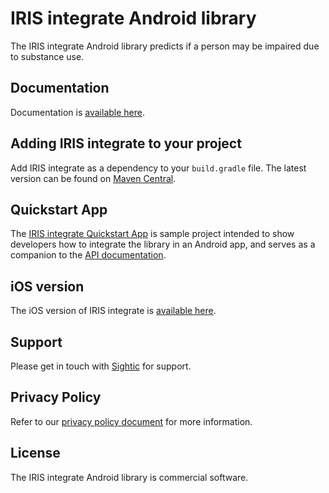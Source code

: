 # IRIS integrate Android library 

The IRIS integrate Android library predicts if a person may be impaired due to substance use.

## Documentation

Documentation is [available here](https://sighticanalytics.github.io/iris-integrate-android/).

## Adding IRIS integrate to your project

Add IRIS integrate as a dependency to your `build.gradle` file. The latest version can be found on [Maven Central](https://central.sonatype.com/artifact/com.sightic/irisintegrate/overview).

## Quickstart App

The [IRIS integrate Quickstart App](https://github.com/SighticAnalytics/iris-integrate-quickstart-app-android) is sample project intended to show developers how to integrate the library in an Android app, and serves as a companion to the [API documentation](https://sighticanalytics.github.io/iris-integrate-android/).

## iOS version

The iOS version of IRIS integrate is [available here](https://github.com/SighticAnalytics/iris-integrate-ios).

## Support

Please get in touch with [Sightic](https://www.sightic.com/iris-integrate/) for support.

## Privacy Policy

Refer to our [privacy policy document](https://www.sightic.com/privacy-policy) for more information.

## License

The IRIS integrate Android library is commercial software.
